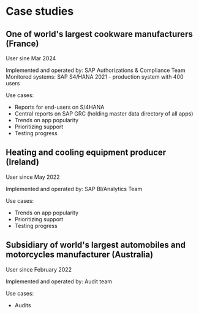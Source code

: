 # Case studies

## One of world's largest cookware manufacturers (France)

User sine Mar 2024

Implemented and operated by: SAP Authorizations & Compliance Team<br>
Monitored systems: SAP S4/HANA 2021 - production system with 400 users

Use cases: 

- Reports for end-users on S/4HANA
- Central reports on SAP GRC (holding master data directory of all apps)
- Trends on app popularity
- Prioritizing support
- Testing progress

## Heating and cooling equipment producer (Ireland)

User since May 2022

Implemented and operated by: SAP BI/Analytics Team

Use cases: 

- Trends on app popularity
- Prioritizing support
- Testing progress

## Subsidiary of world's largest automobiles and motorcycles manufacturer (Australia)

User since February 2022

Implemented and operated by: Audit team

Use cases:

- Audits


